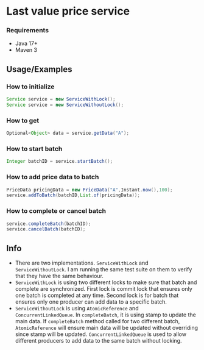 # Last value price service #

### Requirements ###

* Java 17+
* Maven 3

## Usage/Examples

### How to initialize

```java
Service service = new ServiceWithLock();
Service service = new ServiceWithoutLock();
```

### How to get

```java
Optional<Object> data = service.getData("A");
```

### How to start batch

```java
Integer batchID = service.startBatch();
```

### How to add price data to batch

```java
PriceData pricingData = new PriceData("A",Instant.now(),100);
service.addToBatch(batchID,List.of(pricingData));
```

### How to complete or cancel batch

```java
service.completeBatch(batchID);
service.cancelBatch(batchID);
```

## Info

* There are two implementations. `ServiceWithLock` and `ServiceWithoutLock`. I am running the same test suite on them to
  verify that they have the same behaviour.
* `ServiceWithLock` is using two different locks to make sure that batch and complete are synchronized. First lock is
  commit lock that ensures only one batch is completed at any time. Second lock is for batch that ensures only one
  producer can add data to a specific batch.
* `ServiceWithoutLock` is using `AtomicReference` and `ConcurrentLinkedQueue`. In `completeBatch`, it is using
  stamp to update the main data. If `completeBatch` method called for two different batch, `AtomicReference` will
  ensure main data will be updated without overriding since stamp will be updated. `ConcurrentLinkedQueue` is used to
  allow different producers to add data to the same batch without locking.